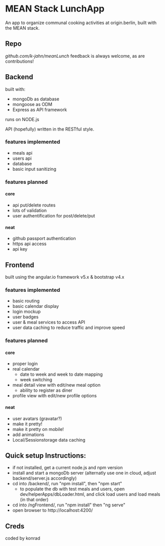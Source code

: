 # MEAN Stack LunchApp
An app to organize communal cooking activities at origin.berlin, built with the MEAN stack.

## Repo
_github.com/k-jahn/meanLunch_
feedback is always welcome, as are contributions!

## Backend
built with:
- mongoDb as database
- mongoose as ODM
- Express as API framework

runs on NODE.js

API (hopefully) written in the RESTful style.

### features implemented
* meals api
* users api
* database
* basic input sanitizing

### features planned
#### core
* api put/delete routes
* lots of validation
* user authentification for post/delete/put

#### neat
* github passport authentication
* https api access
* api key

## Frontend
built using the angular.io framework v5.x & bootstrap v4.x

### features implemented
* basic routing
* basic calendar display
* login mockup
* user badges
* user & meal services to access API
* user data caching to reduce traffic and improve speed

### features planned
#### core
* proper login
* real calendar 
  - date to week and week to date mapping
  - week switching
* meal detail view with edit/new meal option
  - ability to register as diner
* profile view with edit/new profile options

#### neat
* user avatars (gravatar?)
* make it pretty!
* make it pretty on mobile!
* add animations
* Local/Sessionstorage data caching

## Quick setup Instructions:
* if not installed, get a current node.js and npm version
* install and start a mongoDb server (alternatly use one in cloud, adjust backend/server.js accordingly)
* cd into /backend/, run "npm install", then "npm start"
  - to populate the db with test meals and users, open dev/helperApps/dbLoader.html, and click load users and load meals (in that order)
* cd into /ngFrontend/, run "npm install" then "ng serve"
* open browser to http://localhost:4200/

## Creds

coded by konrad

